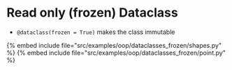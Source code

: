 # Read only (frozen) Dataclass


* `@dataclass(frozen = True)`    makes the class immutable

{% embed include file="src/examples/oop/dataclasses_frozen/shapes.py" %}
{% embed include file="src/examples/oop/dataclasses_frozen/point.py" %}



